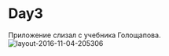 # Day3
Приложение слизал с учебника Голощапова.
![layout-2016-11-04-205306](https://cloud.githubusercontent.com/assets/23213828/20005007/dcfc3fe8-a2d2-11e6-8dc1-418707c9b402.png)
